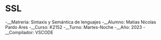 # SSL

-__Matreria: Sintaxis y Semántica de lenguajes
-__Alumno: Matias Nicolas Pardo Ares
-__Curso: K2152
-__Turno: Martes-Noche
-__Año: 2023
-__Compilador: VSCODE
